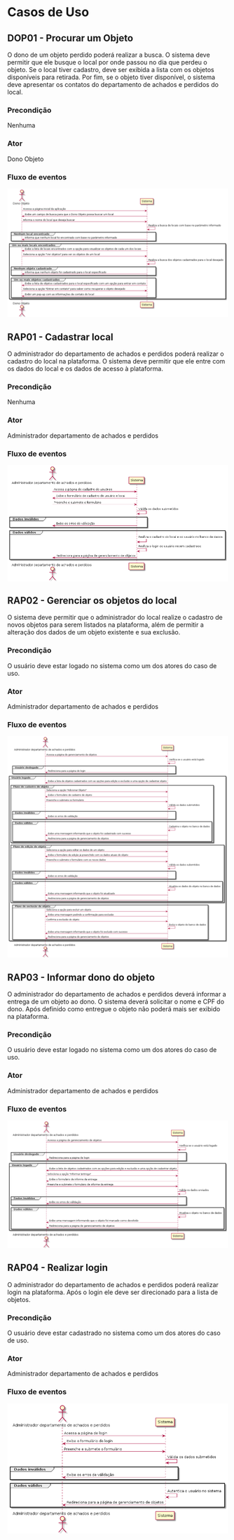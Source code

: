 # Casos de Uso

## DOP01 - Procurar um Objeto

O dono de um objeto perdido poderá realizar a busca. O sistema deve permitir que ele busque o local por onde passou no dia que perdeu o objeto. Se o local tiver cadastro, deve ser exibida a lista com os objetos disponíveis para retirada. Por fim, se o objeto tiver disponível, o sistema deve apresentar os contatos do departamento de achados e perdidos do local.

### Precondição

Nenhuma

### Ator

Dono Objeto

### Fluxo de eventos

![Diagram do fluxo de eventos do caso de uso DOP01](../out/casos-de-uso/dono-objeto/DOP01/DOP01.png)

## RAP01 - Cadastrar local

O administrador do departamento de achados e perdidos poderá realizar o cadastro do local na plataforma. O sistema deve permitir que ele entre com os dados do local e os dados de acesso à plataforma.

### Precondição

Nenhuma

### Ator

Administrador departamento de achados e perdidos

### Fluxo de eventos

![Diagram do fluxo de eventos do caso de uso RAP01](../out/casos-de-uso/administrador/RAP01/RAP01.png)

## RAP02 - Gerenciar os objetos do local

O sistema deve permitir que o administrador do local realize o cadastro de novos objetos para serem listados na plataforma, além de permitir a alteração dos dados de um objeto existente e sua exclusão.

### Precondição

O usuário deve estar logado no sistema como um dos atores do caso de uso.

### Ator

Administrador departamento de achados e perdidos

### Fluxo de eventos

![Diagram do fluxo de eventos do caso de uso RAP02](../out/casos-de-uso/administrador/RAP02/RAP02.png)

## RAP03 - Informar dono do objeto

O administrador do departamento de achados e perdidos deverá informar a entrega de um objeto ao dono. O sistema deverá solicitar o nome e CPF do dono. Após definido como entregue o objeto não poderá mais ser exibido na plataforma.

### Precondição

O usuário deve estar logado no sistema como um dos atores do caso de uso.

### Ator

Administrador departamento de achados e perdidos

### Fluxo de eventos

![Diagram do fluxo de eventos do caso de uso RAP03](../out/casos-de-uso/administrador/RAP03/RAP03.png)

## RAP04 - Realizar login

O administrador do departamento de achados e perdidos poderá realizar login na plataforma. Após o login ele deve ser direcionado para a lista de objetos.

### Precondição

O usuário deve estar cadastrado no sistema como um dos atores do caso de uso.

### Ator

Administrador departamento de achados e perdidos

### Fluxo de eventos

![Diagram do fluxo de eventos do caso de uso RAP04](../out/casos-de-uso/administrador/RAP04/RAP04.png)